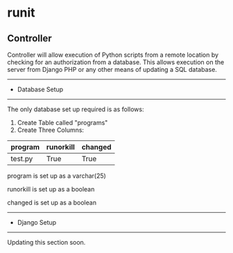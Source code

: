 # runit
## Controller

Controller will allow execution of Python scripts from a remote location by checking
 for an authorization from a database. This allows execution on the server from Django
 PHP or any other means of updating a SQL database.

************
* Database Setup 
************
The only database set up required is as follows:
  1. Create Table called "programs"
  2. Create Three Columns:
  
| program | runorkill | changed |
| --- | --- | --- |
| test.py | True | True |

program is set up as a varchar(25)

runorkill is set up as a boolean

changed is set up as a boolean

************
* Django Setup 
************
 Updating this section soon.
